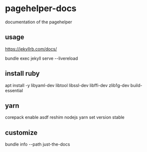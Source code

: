 # pagehelper-docs
documentation of the pagehelper

## usage

https://jekyllrb.com/docs/

bundle exec jekyll serve --livereload


## install ruby
apt install -y libyaml-dev libtool libssl-dev libffi-dev zlib1g-dev build-essential

## yarn
corepack enable
asdf reshim nodejs
yarn set version stable

##  customize

bundle info --path just-the-docs

